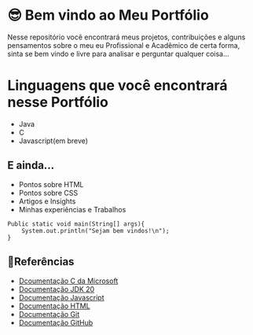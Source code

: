 
# 😎 Bem vindo ao Meu Portfólio

Nesse repositório você encontrará meus projetos, contribuições e alguns pensamentos sobre o meu eu Profissional e Acadêmico de certa forma, sinta se bem vindo e livre para analisar e perguntar qualquer coisa...


# Linguagens que você encontrará nesse Portfólio
- Java
- C 
- Javascript(em breve) 

## E ainda...
- Pontos sobre HTML
- Pontos sobre CSS 
- Artigos e Insights
- Minhas experiências e Trabalhos

```
Public static void main(String[] args){
    System.out.println("Sejam bem vindos!\n");
}
```

## 🔎Referências 
- [Dcoumentação C da Microsoft](https://learn.microsoft.com/pt-br/cpp/c-language/?view=msvc-170)
- [Documentação JDK 20](https://docs.oracle.com/en/java/javase/20/)
- [Documentação Javascript](https://developer.mozilla.org/pt-BR/docs/Web/JavaScript)
- [Documentação HTML](https://developer.mozilla.org/pt-BR/docs/Web/HTML)
- [Documentação Git](https://www.git-scm.com/doc)
- [Documentação GitHub](https://docs.github.com/)

